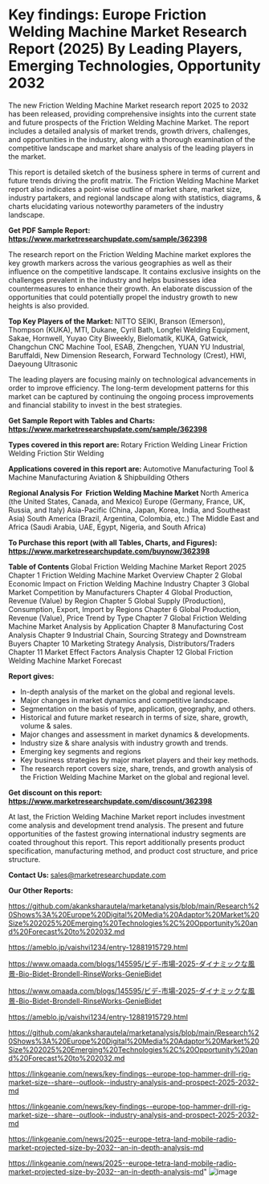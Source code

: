 # Key findings: Europe Friction Welding Machine Market Research Report (2025) By Leading Players, Emerging Technologies, Opportunity 2032

The new Friction Welding Machine Market research report 2025 to 2032 has been released, providing comprehensive insights into the current state and future prospects of the Friction Welding Machine Market. The report includes a detailed analysis of market trends, growth drivers, challenges, and opportunities in the industry, along with a thorough examination of the competitive landscape and market share analysis of the leading players in the market.

This report is detailed sketch of the business sphere in terms of current and future trends driving the profit matrix. The Friction Welding Machine Market report also indicates a point-wise outline of market share, market size, industry partakers, and regional landscape along with statistics, diagrams, &amp; charts elucidating various noteworthy parameters of the industry landscape.

<strong><b>Get PDF Sample Report: <a href=https://www.marketresearchupdate.com/sample/362398>https://www.marketresearchupdate.com/sample/362398</a></b></strong>

The research report on the Friction Welding Machine market explores the key growth markers across the various geographies as well as their influence on the competitive landscape. It contains exclusive insights on the challenges prevalent in the industry and helps businesses idea countermeasures to enhance their growth. An elaborate discussion of the opportunities that could potentially propel the industry growth to new heights is also provided.

<strong><b>Top Key Players of the Market:
</b></strong>NITTO SEIKI, Branson (Emerson), Thompson (KUKA), MTI, Dukane, Cyril Bath, Longfei Welding Equipment, Sakae, Hornwell, Yuyao City Biweekly, Bielomatik, KUKA, Gatwick, Changchun CNC Machine Tool, ESAB, Zhengchen, YUAN YU Industrial, Baruffaldi, New Dimension Research, Forward Technology (Crest), HWI, Daeyoung Ultrasonic<strong><b>
</b></strong>

The leading players are focusing mainly on technological advancements in order to improve efficiency. The long-term development patterns for this market can be captured by continuing the ongoing process improvements and financial stability to invest in the best strategies.

<strong><b>Get Sample Report with Tables and Charts: <a href=https://www.marketresearchupdate.com/sample/362398>https://www.marketresearchupdate.com/sample/362398</a></b></strong>

<strong><b>Types covered in this report are:
</b></strong>Rotary Friction Welding
Linear Friction Welding
Friction Stir Welding<strong><b>
</b></strong>

<strong><b>Applications covered in this report are:
</b></strong>Automotive Manufacturing
Tool & Machine Manufacturing
Aviation & Shipbuilding
Others<strong><b>
</b></strong>

<strong><b>Regional Analysis For  Friction Welding Machine Market</b></strong><strong><b>
</b></strong>North America (the United States, Canada, and Mexico)
Europe (Germany, France, UK, Russia, and Italy)
Asia-Pacific (China, Japan, Korea, India, and Southeast Asia)
South America (Brazil, Argentina, Colombia, etc.)
The Middle East and Africa (Saudi Arabia, UAE, Egypt, Nigeria, and South Africa)

<strong><b>To Purchase this report (with all Tables, Charts, and Figures): <a href=https://www.marketresearchupdate.com/buynow/362398>https://www.marketresearchupdate.com/buynow/362398</a></b></strong>

<strong><b>Table of Contents</b></strong><strong><b>
</b></strong>Global Friction Welding Machine Market Report 2025
Chapter 1 Friction Welding Machine Market Overview
Chapter 2 Global Economic Impact on Friction Welding Machine Industry
Chapter 3 Global Market Competition by Manufacturers
Chapter 4 Global Production, Revenue (Value) by Region
Chapter 5 Global Supply (Production), Consumption, Export, Import by Regions
Chapter 6 Global Production, Revenue (Value), Price Trend by Type
Chapter 7 Global Friction Welding Machine Market Analysis by Application
Chapter 8 Manufacturing Cost Analysis
Chapter 9 Industrial Chain, Sourcing Strategy and Downstream Buyers
Chapter 10 Marketing Strategy Analysis, Distributors/Traders
Chapter 11 Market Effect Factors Analysis
Chapter 12 Global Friction Welding Machine Market Forecast

<strong><b>Report gives:</b></strong>

- In-depth analysis of the market on the global and regional levels.
- Major changes in market dynamics and competitive landscape.
- Segmentation on the basis of type, application, geography, and others.
- Historical and future market research in terms of size, share, growth, volume &amp; sales.
- Major changes and assessment in market dynamics &amp; developments.
- Industry size &amp; share analysis with industry growth and trends.
- Emerging key segments and regions
- Key business strategies by major market players and their key methods.
- The research report covers size, share, trends, and growth analysis of the Friction Welding Machine Market on the global and regional level.

<strong><b>Get discount on this report: <a href=https://www.marketresearchupdate.com/discount/362398>https://www.marketresearchupdate.com/discount/362398</a></b></strong>

At last, the Friction Welding Machine Market report includes investment come analysis and development trend analysis. The present and future opportunities of the fastest growing international industry segments are coated throughout this report. This report additionally presents product specification, manufacturing method, and product cost structure, and price structure.

<strong><b>Contact Us:
</b></strong>sales@marketresearchupdate.com

<strong>Our Other Reports:</strong>

<a href=https://github.com/akanksharautela/marketanalysis/blob/main/Research%20Shows%3A%20Europe%20Digital%20Media%20Adaptor%20Market%20Size%202025%20Emerging%20Technologies%2C%20Opportunity%20and%20Forecast%20to%202032.md>https://github.com/akanksharautela/marketanalysis/blob/main/Research%20Shows%3A%20Europe%20Digital%20Media%20Adaptor%20Market%20Size%202025%20Emerging%20Technologies%2C%20Opportunity%20and%20Forecast%20to%202032.md</a>

<a href=https://ameblo.jp/vaishvi1234/entry-12881915729.html>https://ameblo.jp/vaishvi1234/entry-12881915729.html</a>

<a href=https://www.omaada.com/blogs/145595/ビデ-市場-2025-ダイナミックな風景-Bio-Bidet-Brondell-RinseWorks-GenieBidet>https://www.omaada.com/blogs/145595/ビデ-市場-2025-ダイナミックな風景-Bio-Bidet-Brondell-RinseWorks-GenieBidet</a>

<a href=https://www.omaada.com/blogs/145595/ビデ-市場-2025-ダイナミックな風景-Bio-Bidet-Brondell-RinseWorks-GenieBidet>https://www.omaada.com/blogs/145595/ビデ-市場-2025-ダイナミックな風景-Bio-Bidet-Brondell-RinseWorks-GenieBidet</a>

<a href=https://ameblo.jp/vaishvi1234/entry-12881915729.html>https://ameblo.jp/vaishvi1234/entry-12881915729.html</a>

<a href=https://github.com/akanksharautela/marketanalysis/blob/main/Research%20Shows%3A%20Europe%20Digital%20Media%20Adaptor%20Market%20Size%202025%20Emerging%20Technologies%2C%20Opportunity%20and%20Forecast%20to%202032.md>https://github.com/akanksharautela/marketanalysis/blob/main/Research%20Shows%3A%20Europe%20Digital%20Media%20Adaptor%20Market%20Size%202025%20Emerging%20Technologies%2C%20Opportunity%20and%20Forecast%20to%202032.md</a>

<a href=https://linkgeanie.com/news/key-findings--europe-top-hammer-drill-rig-market-size--share--outlook--industry-analysis-and-prospect-2025-2032-md>https://linkgeanie.com/news/key-findings--europe-top-hammer-drill-rig-market-size--share--outlook--industry-analysis-and-prospect-2025-2032-md</a>

<a href=https://linkgeanie.com/news/key-findings--europe-top-hammer-drill-rig-market-size--share--outlook--industry-analysis-and-prospect-2025-2032-md>https://linkgeanie.com/news/key-findings--europe-top-hammer-drill-rig-market-size--share--outlook--industry-analysis-and-prospect-2025-2032-md</a>

<a href=https://linkgeanie.com/news/2025--europe-tetra-land-mobile-radio-market-projected-size-by-2032--an-in-depth-analysis-md>https://linkgeanie.com/news/2025--europe-tetra-land-mobile-radio-market-projected-size-by-2032--an-in-depth-analysis-md</a>

<a href=https://linkgeanie.com/news/2025--europe-tetra-land-mobile-radio-market-projected-size-by-2032--an-in-depth-analysis-md>https://linkgeanie.com/news/2025--europe-tetra-land-mobile-radio-market-projected-size-by-2032--an-in-depth-analysis-md</a>"
![image](https://github.com/user-attachments/assets/3442e897-cb4a-40af-bdc6-2836ca97a205)
